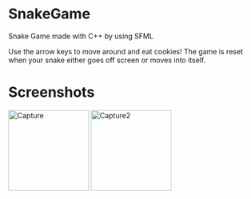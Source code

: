 # SnakeGame
Snake Game made with C++ by using SFML

Use the arrow keys to move around and eat cookies! The game is reset when your snake either goes off screen or moves into itself.

# Screenshots
<img width="161" alt="Capture" src="https://user-images.githubusercontent.com/16629942/83952348-2d75bd00-a7ed-11ea-934e-8dae00a84679.PNG">
<img width="161" alt="Capture2" src="https://user-images.githubusercontent.com/16629942/83952350-2e0e5380-a7ed-11ea-8c1e-b9e997cbc3cd.PNG">
